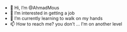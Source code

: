 - 👋 Hi, I’m @AhmadMous
- 👀 I’m interested in getting a job
- 🌱 I’m currently learning to walk on my hands
- 📫 How to reach me? you don't ... I'm on another level

<!---
AhmadMous/AhmadMous is a ✨ special ✨ repository because its `README.md` (this file) appears on your GitHub profile.
You can click the Preview link to take a look at your changes.
--->
